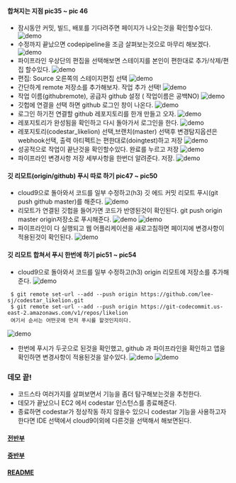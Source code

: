 #### 합쳐지는 지점 pic35 ~ pic 46
* 잠시동안 커밋, 빌드, 배포를 기다려주면 페이지가 나오는것을 확인할수있다. 
![demo](/demo/pic35.png)
* 수정까지 끝났으면 codepipeline을 조금 살펴보는것으로 마무리 해보겠다. 
![demo](/demo/pic36.png)
* 파이프라인 우상단의 편집을 선택해보면 스테이지를 본인이 편한대로 추가/삭제/편집 할수있다.
![demo](/demo/pic37.png)
* 편집: Source 오른쪽의 스테이지편집 선택
![demo](/demo/pic38.png)
* 간단하게 remote 저장소를 추가해보자. 작업 추가 선택!
![demo](/demo/pic39.png)
* 작업 이름(githubremote), 공급자 github 설정 ( 작업이름은 공백NO)
![demo](/demo/pic40.png)
* 깃헙에 연결을 선택 하면 github 로그인 창이 나온다.
![demo](/demo/pic41.png)
* 로그인 하기전 연결할 github 레포지토리를 한개 만들고 오자.
![demo](/demo/pic42.png)
* 레포지토리가 완성됨을 확인하고 다시 돌아가서 로그인을 한다.
![demo](/demo/pic43.png)
* 레포지토리(codestar_likelion) 선택,브랜치(master) 선택후 변경탐지옵션은 webhook선택, 출력 아티펙트는 편한대로(doingtest)하고 저장
![demo](/demo/pic44.png)
* 성공적으로 작업이 끝난것을 확인할수있다. 완료를 누르고 저장 
![demo](/demo/pic45.png)
* 파이프라인 변경사항 저장 세부사항을 한번더 알려준다. 저장.
![demo](/demo/pic46.png)

#### 깃 리모트(origin/github) 푸시 따로 하기 pic47 ~ pic50
* cloud9으로 돌아와서 코드를 일부 수정하고(h3) 깃 에드 커밋 리모트 푸시(git push github master)를 해준다.
![demo](/demo/pic47.png)
* 리모트가 연결된 깃헙을 들어가면 코드가 반영된것이 확인된다. git push origin master origin저장소로 푸시해준다. 
![demo](/demo/pic48.png)
![demo](/demo/pic49.png)
* 파이프라인이 다 실행되고 웹 어플리케이션을 새로고침하면 페이지에 변경사항이 적용된것이 확인된다.
![demo](/demo/pic50.png)

#### 깃 리모트 합쳐서 푸시 한번에 하기  pic51 ~ pic54
* cloud9으로 돌아와서 코드를 일부 수정하고(h3) origin 리모트에 저장소를 추가해준다. 
![demo](/demo/pic51.png)
```
 $ git remote set-url --add --push origin https://github.com/lee-sj/codestar_likelion.git
 $ git remote set-url --add --push origin https://git-codecommit.us-east-2.amazonaws.com/v1/repos/likelion
 여기서 순서는 어떤곳에 먼저 푸시를 할것인지이다.
```
![demo](/demo/pic52.png)
* 한번에 푸시가 두곳으로 된것을 확인했고, github 과 파이프라인을 확인하고 앱을 확인하면 변경사항이 적용된것을 알수있다. 
![demo](/demo/pic53.png)
![demo](/demo/pic54.png)

### 데모 끝! 
* 코드스타 여러가지를 살펴보면서 기능을 좀더 탐구해보는것을 추천한다. 
* 데모가 끝났으니 EC2 에서 codestar 인스턴스를 종료해준다. 
* 종료하면 codestar가 정상작동 하지 않을수 있으니 codestar 기능을 사용하고자 한다면 IDE 선택에서 cloud9이외에 다른것을 선택해서 해보면된다.

#### [전반부](demo1.md)
#### [중반부](demo2.md)
#### [README](README.md)